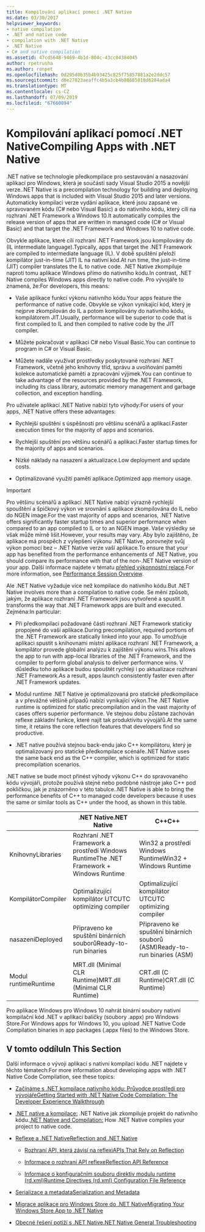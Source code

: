 ```yaml
---
title: Kompilování aplikací pomocí .NET Native
ms.date: 03/30/2017
helpviewer_keywords:
- native compilation
- .NET and native code
- compilation with .NET Native
- .NET Native
- C# and native compilation
ms.assetid: 47cd5648-9469-4b1d-804c-43cc04384045
author: rpetrusha
ms.author: ronpet
ms.openlocfilehash: 0d295d0b35b4b93425c825f75857881a2e2ddc57
ms.sourcegitcommit: d6e27023aeaffc4b5a3cb4b88685018d6284ada4
ms.translationtype: MT
ms.contentlocale: cs-CZ
ms.lasthandoff: 07/09/2019
ms.locfileid: "67660894"
---
```

# <a name="compiling-apps-with-net-native"></a><span data-ttu-id="a4ff9-102">Kompilování aplikací pomocí .NET Native</span><span class="sxs-lookup"><span data-stu-id="a4ff9-102">Compiling Apps with .NET Native</span></span>

<span data-ttu-id="a4ff9-103">.NET native se technologie předkompilace pro sestavování a nasazování aplikací pro Windows, která je součástí sady Visual Studio 2015 a novější verze.</span><span class="sxs-lookup"><span data-stu-id="a4ff9-103">.NET Native is a precompilation technology for building and deploying Windows apps that is included with Visual Studio 2015 and later versions.</span></span> <span data-ttu-id="a4ff9-104">Automaticky kompilaci verze vydání aplikace, které jsou zapsané ve spravovaném kódu (C# nebo Visual Basic) a do nativního kódu, který cílí na rozhraní .NET Framework a Windows 10.</span><span class="sxs-lookup"><span data-stu-id="a4ff9-104">It automatically compiles the release version of apps that are written in managed code (C# or Visual Basic) and that target the .NET Framework and Windows 10 to native code.</span></span>

<span data-ttu-id="a4ff9-105">Obvykle aplikace, které cílí rozhraní .NET Framework jsou kompilovány do (IL intermediate language).</span><span class="sxs-lookup"><span data-stu-id="a4ff9-105">Typically, apps that target the .NET Framework are compiled to intermediate language (IL).</span></span> <span data-ttu-id="a4ff9-106">V době spuštění přeloží kompilátor just-in-time (JIT) IL na nativní kód.</span><span class="sxs-lookup"><span data-stu-id="a4ff9-106">At run time, the just-in-time (JIT) compiler translates the IL to native code.</span></span> <span data-ttu-id="a4ff9-107">.NET Native zkompiluje naproti tomu aplikace Windows přímo do nativního kódu.</span><span class="sxs-lookup"><span data-stu-id="a4ff9-107">In contrast, .NET Native compiles Windows apps directly to native code.</span></span> <span data-ttu-id="a4ff9-108">Pro vývojáře to znamená, že:</span><span class="sxs-lookup"><span data-stu-id="a4ff9-108">For developers, this means:</span></span>

- <span data-ttu-id="a4ff9-109">Vaše aplikace funkcí výkonu nativního kódu.</span><span class="sxs-lookup"><span data-stu-id="a4ff9-109">Your apps feature the performance of native code.</span></span> <span data-ttu-id="a4ff9-110">Obvykle se výkon vynikající kód, který je nejprve zkompilován do IL a potom kompilovány do nativního kódu, kompilátorem JIT.</span><span class="sxs-lookup"><span data-stu-id="a4ff9-110">Usually, performance will be superior to code that is first compiled to IL and then compiled to native code by the JIT compiler.</span></span>

- <span data-ttu-id="a4ff9-111">Můžete pokračovat v aplikaci C# nebo Visual Basic.</span><span class="sxs-lookup"><span data-stu-id="a4ff9-111">You can continue to program in C# or Visual Basic.</span></span>

- <span data-ttu-id="a4ff9-112">Můžete nadále využívat prostředky poskytované rozhraní .NET Framework, včetně jeho knihovny tříd, správu a uvolňování paměti kolekce automatické paměti a zpracování výjimek.</span><span class="sxs-lookup"><span data-stu-id="a4ff9-112">You can continue to take advantage of the resources provided by the .NET Framework, including its class library, automatic memory management and garbage collection, and exception handling.</span></span>

<span data-ttu-id="a4ff9-113">Pro uživatele aplikací .NET Native nabízí tyto výhody:</span><span class="sxs-lookup"><span data-stu-id="a4ff9-113">For users of your apps, .NET Native offers these advantages:</span></span>

- <span data-ttu-id="a4ff9-114">Rychlejší spuštění s úspěšností pro většinu scénářů a aplikací.</span><span class="sxs-lookup"><span data-stu-id="a4ff9-114">Faster execution times for the majority of apps and scenarios.</span></span>

- <span data-ttu-id="a4ff9-115">Rychlejší spuštění pro většinu scénářů a aplikací.</span><span class="sxs-lookup"><span data-stu-id="a4ff9-115">Faster startup times for the majority of apps and scenarios.</span></span>

- <span data-ttu-id="a4ff9-116">Nízké náklady na nasazení a aktualizace.</span><span class="sxs-lookup"><span data-stu-id="a4ff9-116">Low deployment and update costs.</span></span>

- <span data-ttu-id="a4ff9-117">Optimalizované využití paměti aplikace.</span><span class="sxs-lookup"><span data-stu-id="a4ff9-117">Optimized app memory usage.</span></span>

> [!IMPORTANT]
> <span data-ttu-id="a4ff9-118">Pro většinu scénářů a aplikací .NET Native nabízí výrazně rychlejší spouštění a špičkový výkon ve srovnání s aplikace zkompilována do IL nebo do NGEN image.</span><span class="sxs-lookup"><span data-stu-id="a4ff9-118">For the vast majority of apps and scenarios, .NET Native offers significantly faster startup times and superior performance when compared to an app compiled to IL or to an NGEN image.</span></span> <span data-ttu-id="a4ff9-119">Vaše výsledky se však může mírně lišit.</span><span class="sxs-lookup"><span data-stu-id="a4ff9-119">However, your results may vary.</span></span> <span data-ttu-id="a4ff9-120">Aby bylo zajištěno, že aplikace má prospěch z vylepšení výkonu .NET Native, porovnejte svůj výkon pomocí bez – .NET Native verze vaší aplikace.</span><span class="sxs-lookup"><span data-stu-id="a4ff9-120">To ensure that your app has benefited from the performance enhancements of .NET Native, you should compare its performance with that of the non-.NET Native version of your app.</span></span> <span data-ttu-id="a4ff9-121">Další informace najdete v tématu [přehled výkonnostní relace](https://docs.microsoft.com/visualstudio/profiling/performance-session-overview).</span><span class="sxs-lookup"><span data-stu-id="a4ff9-121">For more information, see [Performance Session Overview](https://docs.microsoft.com/visualstudio/profiling/performance-session-overview).</span></span>

<span data-ttu-id="a4ff9-122">Ale .NET Native vyžaduje více než kompilace do nativního kódu.</span><span class="sxs-lookup"><span data-stu-id="a4ff9-122">But .NET Native involves more than a compilation to native code.</span></span> <span data-ttu-id="a4ff9-123">Se mění způsob, jakým, že aplikace rozhraní .NET Framework jsou vytvořené a spustit.</span><span class="sxs-lookup"><span data-stu-id="a4ff9-123">It transforms the way that .NET Framework apps are built and executed.</span></span> <span data-ttu-id="a4ff9-124">Zejména:</span><span class="sxs-lookup"><span data-stu-id="a4ff9-124">In particular:</span></span>

- <span data-ttu-id="a4ff9-125">Při předkompilaci požadované části rozhraní .NET Framework staticky propojené do vaší aplikace.</span><span class="sxs-lookup"><span data-stu-id="a4ff9-125">During precompilation, required portions of the .NET Framework are statically linked into your app.</span></span> <span data-ttu-id="a4ff9-126">To umožňuje aplikaci spustit s knihovnami místní aplikace rozhraní .NET Framework, a kompilátor provede globální analýzu k zajištění výkonu wins.</span><span class="sxs-lookup"><span data-stu-id="a4ff9-126">This allows the app to run with app-local libraries of the .NET Framework, and the compiler to perform global analysis to deliver performance wins.</span></span> <span data-ttu-id="a4ff9-127">V důsledku toho aplikace budou spouštět rychleji i po aktualizace rozhraní .NET Framework.</span><span class="sxs-lookup"><span data-stu-id="a4ff9-127">As a result, apps launch consistently faster even after .NET Framework updates.</span></span>

- <span data-ttu-id="a4ff9-128">Modul runtime .NET Native je optimalizovaná pro statické předkompilace a v převážné většině případů nabízí vynikající výkon.</span><span class="sxs-lookup"><span data-stu-id="a4ff9-128">The .NET Native runtime is optimized for static precompilation and in the vast majority of cases offers superior performance.</span></span> <span data-ttu-id="a4ff9-129">Ve stejnou dobu zůstane zachován reflexe základní funkce, které najít tak produktivitu vývojářů.</span><span class="sxs-lookup"><span data-stu-id="a4ff9-129">At the same time, it retains the core reflection features that developers find so productive.</span></span>

- <span data-ttu-id="a4ff9-130">.NET native používá stejnou back-endu jako C++ kompilátoru, který je optimalizovaný pro statické předkompilace scénáře.</span><span class="sxs-lookup"><span data-stu-id="a4ff9-130">.NET Native uses the same back end as the C++ compiler, which is optimized for static precompilation scenarios.</span></span>

<span data-ttu-id="a4ff9-131">.NET native se bude moct přinést výhody výkonu C++ do spravovaného kódu vývojáři, protože používá stejné nebo podobné nástroje jako C++ pod pokličkou, jak je znázorněno v této tabulce.</span><span class="sxs-lookup"><span data-stu-id="a4ff9-131">.NET Native is able to bring the performance benefits of C++ to managed code developers because it uses the same or similar tools as C++ under the hood, as shown in this table.</span></span>

||<span data-ttu-id="a4ff9-132">.NET Native</span><span class="sxs-lookup"><span data-stu-id="a4ff9-132">.NET Native</span></span>|<span data-ttu-id="a4ff9-133">C++</span><span class="sxs-lookup"><span data-stu-id="a4ff9-133">C++</span></span>|
|-|----------------------------------------------------------------|-----------|
|<span data-ttu-id="a4ff9-134">Knihovny</span><span class="sxs-lookup"><span data-stu-id="a4ff9-134">Libraries</span></span>|<span data-ttu-id="a4ff9-135">Rozhraní .NET Framework a prostředí Windows Runtime</span><span class="sxs-lookup"><span data-stu-id="a4ff9-135">The .NET Framework + Windows Runtime</span></span>|<span data-ttu-id="a4ff9-136">Win32 a prostředí Windows Runtime</span><span class="sxs-lookup"><span data-stu-id="a4ff9-136">Win32 + Windows Runtime</span></span>|
|<span data-ttu-id="a4ff9-137">Kompilátor</span><span class="sxs-lookup"><span data-stu-id="a4ff9-137">Compiler</span></span>|<span data-ttu-id="a4ff9-138">Optimalizující kompilátor UTC</span><span class="sxs-lookup"><span data-stu-id="a4ff9-138">UTC optimizing compiler</span></span>|<span data-ttu-id="a4ff9-139">Optimalizující kompilátor UTC</span><span class="sxs-lookup"><span data-stu-id="a4ff9-139">UTC optimizing compiler</span></span>|
|<span data-ttu-id="a4ff9-140">nasazení</span><span class="sxs-lookup"><span data-stu-id="a4ff9-140">Deployed</span></span>|<span data-ttu-id="a4ff9-141">Připraveno ke spuštění binárních souborů</span><span class="sxs-lookup"><span data-stu-id="a4ff9-141">Ready-to-run binaries</span></span>|<span data-ttu-id="a4ff9-142">Připraveno ke spuštění binárních souborů (ASM)</span><span class="sxs-lookup"><span data-stu-id="a4ff9-142">Ready-to-run binaries (ASM)</span></span>|
|<span data-ttu-id="a4ff9-143">Modul runtime</span><span class="sxs-lookup"><span data-stu-id="a4ff9-143">Runtime</span></span>|<span data-ttu-id="a4ff9-144">MRT.dll (Minimal CLR Runtime)</span><span class="sxs-lookup"><span data-stu-id="a4ff9-144">MRT.dll (Minimal CLR Runtime)</span></span>|<span data-ttu-id="a4ff9-145">CRT.dll (C Runtime)</span><span class="sxs-lookup"><span data-stu-id="a4ff9-145">CRT.dll (C Runtime)</span></span>|

<span data-ttu-id="a4ff9-146">Pro aplikace Windows pro Windows 10 nahrát binární soubory nativní kompilační kód .NET v aplikaci balíčky (soubory .appx) pro Windows Store.</span><span class="sxs-lookup"><span data-stu-id="a4ff9-146">For Windows apps for Windows 10, you upload .NET Native Code Compilation binaries in app packages (.appx files) to the Windows Store.</span></span>

## <a name="in-this-section"></a><span data-ttu-id="a4ff9-147">V tomto oddílu</span><span class="sxs-lookup"><span data-stu-id="a4ff9-147">In This Section</span></span>

<span data-ttu-id="a4ff9-148">Další informace o vývoji aplikací s nativní kompilací kódu .NET najdete v těchto tématech:</span><span class="sxs-lookup"><span data-stu-id="a4ff9-148">For more information about developing apps with .NET Native Code Compilation, see these topics:</span></span>

- [<span data-ttu-id="a4ff9-149">Začínáme s .NET kompilace nativního kódu: Průvodce prostředí pro vývojáře</span><span class="sxs-lookup"><span data-stu-id="a4ff9-149">Getting Started with .NET Native Code Compilation: The Developer Experience Walkthrough</span></span>](../../../docs/framework/net-native/getting-started-with-net-native.md)

- <span data-ttu-id="a4ff9-150">[.NET native a kompilace:](../../../docs/framework/net-native/net-native-and-compilation.md) .NET Native jak zkompiluje projekt do nativního kódu.</span><span class="sxs-lookup"><span data-stu-id="a4ff9-150">[.NET Native and Compilation:](../../../docs/framework/net-native/net-native-and-compilation.md) How .NET Native compiles your project to native code.</span></span>

- [<span data-ttu-id="a4ff9-151">Reflexe a .NET Native</span><span class="sxs-lookup"><span data-stu-id="a4ff9-151">Reflection and .NET Native</span></span>](../../../docs/framework/net-native/reflection-and-net-native.md)

  - [<span data-ttu-id="a4ff9-152">Rozhraní API, která závisí na reflexi</span><span class="sxs-lookup"><span data-stu-id="a4ff9-152">APIs That Rely on Reflection</span></span>](../../../docs/framework/net-native/apis-that-rely-on-reflection.md)

  - [<span data-ttu-id="a4ff9-153">Informace o rozhraní API reflexe</span><span class="sxs-lookup"><span data-stu-id="a4ff9-153">Reflection API Reference</span></span>](../../../docs/framework/net-native/net-native-reflection-api-reference.md)

  - [<span data-ttu-id="a4ff9-154">Informace o konfiguračním souboru direktiv modulu runtime (rd.xml)</span><span class="sxs-lookup"><span data-stu-id="a4ff9-154">Runtime Directives (rd.xml) Configuration File Reference</span></span>](../../../docs/framework/net-native/runtime-directives-rd-xml-configuration-file-reference.md)

- [<span data-ttu-id="a4ff9-155">Serializace a metadata</span><span class="sxs-lookup"><span data-stu-id="a4ff9-155">Serialization and Metadata</span></span>](../../../docs/framework/net-native/serialization-and-metadata.md)

- [<span data-ttu-id="a4ff9-156">Migrace aplikace pro Windows Store do .NET Native</span><span class="sxs-lookup"><span data-stu-id="a4ff9-156">Migrating Your Windows Store App to .NET Native</span></span>](../../../docs/framework/net-native/migrating-your-windows-store-app-to-net-native.md)

- [<span data-ttu-id="a4ff9-157">Obecné řešení potíží s .NET Native</span><span class="sxs-lookup"><span data-stu-id="a4ff9-157">.NET Native General Troubleshooting</span></span>](../../../docs/framework/net-native/net-native-general-troubleshooting.md)
